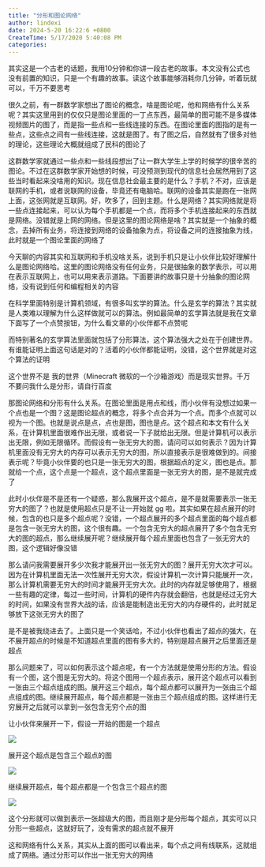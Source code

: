 ```yaml
---
title: "分形和图论网络"
author: lindexi
date: 2024-5-20 16:22:6 +0800
CreateTime: 5/17/2020 5:40:08 PM
categories: 
---
```


其实这是一个古老的话题，我用10分钟和你讲一段古老的故事。本文没有公式也没有前置的知识，只是一个有趣的故事。读这个故事能够消耗你几分钟，听着玩就可以，千万不要思考

<!--more-->


<!-- CreateTime:5/17/2020 5:40:08 PM -->



很久之前，有一群数学家想出了图论的概念，啥是图论呢，他和网络有什么关系呢？其实这里用到的仅仅只是图论里面的一丁点东西，最简单的图可能不是多媒体视频图片的图了，而是指一些点和一些线连接的东西。在图论里面的图指的是有一些点，这些点之间有一些线连接，这就是图了。有了图之后，自然就有了很多对他的理论，这些理论大概就组成了民科的图论了

这群数学家就通过一些点和一些线段想出了让一群大学生上学的时候学的很辛苦的图论。不过在这群数学家开始想的时候，可没预测到现代的信息社会居然用到了这些当时看起来没啥用的知识。现在信息社会最主要的是什么？手机？不对，应该是联网的手机，或者说联网的设备，毕竟还有电脑哈。联网的设备其实是跑在一张网上面，这张网就是互联网。好，吹多了，回到主题。什么是网络？其实网络就是将一些点连接起来，可以认为每个手机都是一个点，而将多个手机连接起来的东西就是网络。没错就是上网的网络。但是这里的图论网络是啥？其实就是一个抽象的概念，去掉所有业务，将连接到网络的设备抽象为点，将设备之间的连接抽象为线，此时就是一个图论里面的网络了


今天聊的内容其实和互联网和手机没啥关系，说到手机只是让小伙伴比较好理解什么是图论网络哈。这里的图论网络没有任何业务，只是很抽象的数学表示，可以用在表示互联网上，也可以用来表示道路。下面要讲的故事只是十分抽象的图论网络，没有说到任何和编程相关的内容

在科学里面特别是计算机领域，有很多叫玄学的算法。什么是玄学的算法？其实就是人类难以理解为什么这样做就可以的算法。例如最简单的玄学算法就是我在文章下面写了一个点赞按钮，为什么看文章的小伙伴都不点赞呢

而特别著名的玄学算法里面就包括了分形算法，这个算法强大之处在于创建世界。有谁能证明上面这句话是对的？活着的小伙伴都能证明，没错，这个世界就是对这个算法的证明

这个世界不是 我的世界（Minecraft 微软的一个沙箱游戏）而是现实世界。千万不要问我什么是分形，请自行百度

那图论网络和分形有什么关系。在图论里面是用点和线，而小伙伴有没想过如果一个点也是一个图？这是图论超点的概念，将多个点合并为一个点。而多个点就可以视为一个图。也就是说点是点，点也是图，图也是点。这个超点和本文有什么关系，在计算机里面很难作出无限，或者说一下子就给出无限。但是计算机可以表示出无限，例如无限循环。而假设有一张无穷大的图，请问可以如何表示？因为计算机里面没有无穷大的内存可以表示无穷大的图，所以直接表示是很难做到的。间接表示呢？毕竟小伙伴要的也只是一张无穷大的图，根据超点的定义，图也是点。那就给一个点，这个点是一个超点，这个超点里面是一张无穷大的图，是不是就完成了

此时小伙伴是不是还有一个疑惑，那么我展开这个超点，是不是就需要表示一张无穷大的图了？也就是使用超点只是不让一开始就 gg 啦。其实如果在超点展开的时候，包含的也只是多个超点呢？没错，一个超点展开的多个超点里面的每个超点都是包含一张无穷大的图，这个很有趣。一个包含无穷大的超点展开了多个包含无穷大的图的超点，那么继续展开呢？继续展开每个超点里面也包含了一张无穷大的图，这个逻辑好像没错

那么请问我需要展开多少次我才能展开出一张无穷大的图？展开无穷大次才可以。因为在计算机里面无法一次性展开无穷大次，假设计算机一次计算只能展开一次，那么计算机需要无穷大的时间才能展开无穷大次。此时的内存就足够使用了，根据一些有趣的定律，每过一些时间，计算机的硬件内存就会翻倍，也就是经过无穷大的时间，如果没有世界大战的话，应该是能制造出无穷大的内存硬件的，此时就足够放下这张无穷大的图了

是不是被我绕进去了。上面只是一个笑话哈，不过小伙伴也看出了超点的强大，在不展开超点的时候是不知道超点里面的图有多大的，特别是超点展开之后里面还是超点

那么问题来了，可以如何表示这个超点呢，有一个方法就是使用分形的方法。假设有一个图，这个图是无穷大的。将这个图用一个超点表示，展开这个超点可以看到一张由三个超点组成的图。展开这三个超点，每个超点都可以展开为一张由三个超点组成的图。继续展开超点，每个超点都是一张由三个超点组成的图。这样进行无穷展开之后就可以拿到一张包含无穷个点的图

让小伙伴来展开一下，假设一开始的图是一个超点

<!-- ![](image/分形和图论网络/分形和图论网络0.png) -->
![](http://image.acmx.xyz/lindexi%2F2020517191135898.jpg)

展开这个超点是包含三个超点的图

<!-- ![](image/分形和图论网络/分形和图论网络1.png) -->

![](http://image.acmx.xyz/lindexi%2F20205171914136678.jpg)

继续展开超点，每个超点都是一个包含三个超点的图

<!-- ![](image/分形和图论网络/分形和图论网络2.png) -->

![](http://image.acmx.xyz/lindexi%2F20205171917233322.jpg)

这个分形就可以做到表示一张超级大的图，而且刚才是分形每个超点，其实可以只分形一些超点，这就好玩了，没有需求的超点就不展开

这和网络有什么关系，其实从上面的图可以看出来，每个点之间有线联系，这就组成了网络。通过分形可以作出一张无穷大的网络

